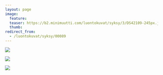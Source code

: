```yaml
---
layout: page
image:
  feature:
  teaser: https://b2.minimuutti.com/luontokuvat/syksy/3/DS42109-245px.jpg
  thumb:
redirect_from:
  - /luontokuvat/syksy/00089
---
```


![](https://b2.minimuutti.com/luontokuvat/syksy/3/DS42120-800px.jpg)

![](https://b2.minimuutti.com/luontokuvat/syksy/3/DS42107-800px.jpg)

![](https://b2.minimuutti.com/luontokuvat/syksy/3/DS42109-800px.jpg)
